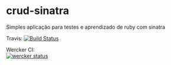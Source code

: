 # crud-sinatra
Simples aplicação para testes e aprendizado de ruby com sinatra

Travis:
[![Build Status](https://travis-ci.org/marlonfurtado/crud-sinatra.svg?branch=master)](https://travis-ci.org/marlonfurtado/crud-sinatra)

Wercker CI:  
[![wercker status](https://app.wercker.com/status/d8bd91b3de6f72e31c8a54dbd8f60599/m/ "wercker status")](https://app.wercker.com/project/byKey/d8bd91b3de6f72e31c8a54dbd8f60599)
